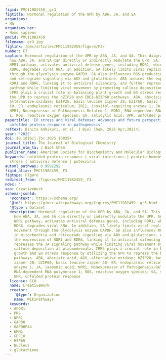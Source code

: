 ```yaml
---
figid: PMC11982459__gr3
figtitle: Hormonal regulation of the UPR by ABA, JA, and SA
organisms:
- NA
organisms_ner:
- Homo sapiens
pmcid: PMC11982459
filename: gr3.jpg
figlink: /pmc/articles/PMC11982459/figure/F3/
number: F3
caption: Hormonal regulation of the UPR by ABA, JA, and SA. This diagram illustrates
  how ABA, JA, and SA can directly or indirectly modulate the UPR. SA, through the
  NPR1 pathway, activates antiviral defense genes, including RDR1, which, alongside
  RDR6, degrades viral RNA. In addition, SA likely limits viral replication and movement
  through the glycolysis enzyme GAPDH. SA also influences ROS production in mitochondria
  and retrograde signaling via AOX and glutathione. ABA induces the expression of
  RDR1 and RDR6, linking it to antiviral silencing, and further represses the JA signaling
  pathway while limiting viral movement by promoting callose deposition at plasmodesmata.
  CPR5 plays a crucial role in balancing plant growth and ER stress response by utilizing
  the UPR to repress the bZIP28 and IRE1–bZIP60 pathways. ABA, abscisic acid; AOX,
  alternative oxidase; bZIP28, basic leucine zipper 28; bZIP60, basic leucine zipper
  60; ER, endoplasmic reticulum; IRE1, inositol-requiring enzyme 1; JA, jasmonic acid;
  NPR1, Nonexpressor of Pathogenesis-Related 1; RDR1, RNA-dependent RNA polymerase
  1; ROS, reactive oxygen species; SA, salicylic acid; UPR, unfolded protein response
papertitle: 'ER stress and viral defense: Advances and future perspectives on plant
  unfolded protein response in pathogenesis'
reftext: Binita Adhikari, et al. J Biol Chem. 2025 Apr;301(4).
year: '2025'
doi: 10.1016/j.jbc.2025.108354
journal_title: The Journal of Biological Chemistry
journal_nlm_ta: J Biol Chem
publisher_name: American Society for Biochemistry and Molecular Biology
keywords: unfolded protein response | viral infections | protein homeostasis | ER
  stress | antiviral defense | potexvirus
automl_pathway: 0.9592292
figid_alias: PMC11982459__F3
figtype: Figure
redirect_from: /figures/PMC11982459__F3
ndex: ''
seo: CreativeWork
schema-jsonld:
  '@context': https://schema.org/
  '@id': https://pfocr.wikipathways.org/figures/PMC11982459__gr3.html
  '@type': Dataset
  description: Hormonal regulation of the UPR by ABA, JA, and SA. This diagram illustrates
    how ABA, JA, and SA can directly or indirectly modulate the UPR. SA, through the
    NPR1 pathway, activates antiviral defense genes, including RDR1, which, alongside
    RDR6, degrades viral RNA. In addition, SA likely limits viral replication and
    movement through the glycolysis enzyme GAPDH. SA also influences ROS production
    in mitochondria and retrograde signaling via AOX and glutathione. ABA induces
    the expression of RDR1 and RDR6, linking it to antiviral silencing, and further
    represses the JA signaling pathway while limiting viral movement by promoting
    callose deposition at plasmodesmata. CPR5 plays a crucial role in balancing plant
    growth and ER stress response by utilizing the UPR to repress the bZIP28 and IRE1–bZIP60
    pathways. ABA, abscisic acid; AOX, alternative oxidase; bZIP28, basic leucine
    zipper 28; bZIP60, basic leucine zipper 60; ER, endoplasmic reticulum; IRE1, inositol-requiring
    enzyme 1; JA, jasmonic acid; NPR1, Nonexpressor of Pathogenesis-Related 1; RDR1,
    RNA-dependent RNA polymerase 1; ROS, reactive oxygen species; SA, salicylic acid;
    UPR, unfolded protein response
  license: CC0
  name: CreativeWork
  creator:
    '@type': Organization
    name: WikiPathways
  keywords:
  - ACOX1
  - PRS
  - NPR1
  - GAPDH
  - GAPDHP44
  - ERN1
  - GDF10
  - HSPA5
  - Nucleus
  - glutathione
---
```

